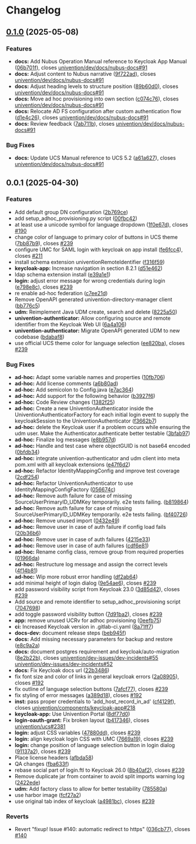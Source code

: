 # Changelog

## [0.1.0](https://git.knut.univention.de/univention/components/keycloak-app/compare/v0.0.1...v0.1.0) (2025-05-08)


### Features

* **docs:** Add Nubus Operation Manual reference to Keycloak App Manual ([06b701f](https://git.knut.univention.de/univention/components/keycloak-app/commit/06b701fc83ba11f234320c232f221597962123a2)), closes [univention/dev/docs/nubus-docs#91](https://git.knut.univention.de/univention/dev/docs/nubus-docs/issues/91)
* **docs:** Adjust content to Nubus narrative ([9f722ad](https://git.knut.univention.de/univention/components/keycloak-app/commit/9f722ad9aed4d413973372ab8ce378615f711478)), closes [univention/dev/docs/nubus-docs#91](https://git.knut.univention.de/univention/dev/docs/nubus-docs/issues/91)
* **docs:** Adjust heading levels to structure position ([89b60d0](https://git.knut.univention.de/univention/components/keycloak-app/commit/89b60d00fa834992175b5673d94a217164a2609c)), closes [univention/dev/docs/nubus-docs#91](https://git.knut.univention.de/univention/dev/docs/nubus-docs/issues/91)
* **docs:** Move ad hoc provisioning into own section ([c074c76](https://git.knut.univention.de/univention/components/keycloak-app/commit/c074c76ff0992cd67a606c5a30b19c65f9cc117f)), closes [univention/dev/docs/nubus-docs#91](https://git.knut.univention.de/univention/dev/docs/nubus-docs/issues/91)
* **docs:** Relocate AD FS configuration after custom authentication flow ([d1e4c26](https://git.knut.univention.de/univention/components/keycloak-app/commit/d1e4c26ea139cd11415ffc78e0a58c6b8284a5d0)), closes [univention/dev/docs/nubus-docs#91](https://git.knut.univention.de/univention/dev/docs/nubus-docs/issues/91)
* **docs:** Review feedback ([7ab711b](https://git.knut.univention.de/univention/components/keycloak-app/commit/7ab711b4b2059502fae5243c69069382239d4905)), closes [univention/dev/docs/nubus-docs#91](https://git.knut.univention.de/univention/dev/docs/nubus-docs/issues/91)


### Bug Fixes

* **docs:** Update UCS Manual reference to UCS 5.2 ([a61a627](https://git.knut.univention.de/univention/components/keycloak-app/commit/a61a627f7562318add4990019f42267639d49dbb)), closes [univention/dev/docs/nubus-docs#91](https://git.knut.univention.de/univention/dev/docs/nubus-docs/issues/91)

## 0.0.1 (2025-04-30)


### Features

* Add default group DN configuration ([2b769ce](https://git.knut.univention.de/univention/components/keycloak-app/commit/2b769ce146d00e1fed55cad6f972534d1b3714bd))
* add setup_adhoc_provisioning.py script ([00fbc42](https://git.knut.univention.de/univention/components/keycloak-app/commit/00fbc42f36e63f8e2cbd78567944c538ec866fe3))
* at least use a unicode symbol for language dropdown ([1f0e67d](https://git.knut.univention.de/univention/components/keycloak-app/commit/1f0e67db086edcb7b6685229b590496a555c5682)), closes [#190](https://git.knut.univention.de/univention/components/keycloak-app/issues/190)
* change color of language to primary color of buttons in UCS theme ([7bb87b9](https://git.knut.univention.de/univention/components/keycloak-app/commit/7bb87b92212a8ce31c116e690d91f66165e7d8aa)), closes [#239](https://git.knut.univention.de/univention/components/keycloak-app/issues/239)
* configure UMC for SAML login with keycloak on app install ([fe6fcc4](https://git.knut.univention.de/univention/components/keycloak-app/commit/fe6fcc42ad1fe7e2f6a3b9eeddbc0a25ccea163e)), closes [#211](https://git.knut.univention.de/univention/components/keycloak-app/issues/211)
* install schema extension univentionRemoteIdentifier ([f316f59](https://git.knut.univention.de/univention/components/keycloak-app/commit/f316f5944558833b46757ff005f211d1cae5014e))
* **keycloak-app:** Increase navigation in section 8.2.1 ([d51e462](https://git.knut.univention.de/univention/components/keycloak-app/commit/d51e462c70827018b086e9bb4668fd4d23952920))
* ldap schema extension install ([e39a1e1](https://git.knut.univention.de/univention/components/keycloak-app/commit/e39a1e13f086f9bc5da4bec3129b72f44b5fdcc4))
* **login:** adjust error message for wrong credentials during login ([e798e8c](https://git.knut.univention.de/univention/components/keycloak-app/commit/e798e8c96e57f00e7504e8ac2b30bb5ca47d8f74)), closes [#239](https://git.knut.univention.de/univention/components/keycloak-app/issues/239)
* re enable ad-hoc federation ([c7ee21d](https://git.knut.univention.de/univention/components/keycloak-app/commit/c7ee21d9f3a75dacb974e68d73067696d1f9302f))
* Remove OpenAPI generated univention-directory-manager client ([bb776c5](https://git.knut.univention.de/univention/components/keycloak-app/commit/bb776c53f0f99f41bfbb550f86f3d106d1b07728))
* **udm:** Reimplement Java UDM create, search and delete ([8225a50](https://git.knut.univention.de/univention/components/keycloak-app/commit/8225a50d190669d69eef8c189cdacc214e91cfc7))
* **univention-authenticator:** Allow configuring source and remote identifier from the Keycloak Web UI ([6a4a106](https://git.knut.univention.de/univention/components/keycloak-app/commit/6a4a106c2537bbfeeaa09d7778bec49f1487c124))
* **univention-authenticator:** Migrate OpenAPI generated UDM to new codebase ([bdabaf8](https://git.knut.univention.de/univention/components/keycloak-app/commit/bdabaf8b6ea2f21f75aba3d26020b94c837ee954))
* use official UCS theme color for language selection ([ee820ba](https://git.knut.univention.de/univention/components/keycloak-app/commit/ee820ba6744c68abb59084f18ba00dc11607f3c9)), closes [#239](https://git.knut.univention.de/univention/components/keycloak-app/issues/239)


### Bug Fixes

* **ad-hoc:** Adapt some variable names and properties ([10fb706](https://git.knut.univention.de/univention/components/keycloak-app/commit/10fb7060a1ca0a70c1b5bf47909045e0493b14aa))
* **ad-hoc:** Add  license comments ([a6b80ad](https://git.knut.univention.de/univention/components/keycloak-app/commit/a6b80ad8348e9b52956b565d55e8093f3874c657))
* **ad-hoc:** Add semicolon to Config.java ([e7ac364](https://git.knut.univention.de/univention/components/keycloak-app/commit/e7ac364d1861a34fc7aca7f91598a4c0b31aa396))
* **ad-hoc:** Add support for the following behavior ([b3927f6](https://git.knut.univention.de/univention/components/keycloak-app/commit/b3927f68c2169d4e123c115f2feba2da697f3b68))
* **ad-hoc:** Code Review changes ([1382f25](https://git.knut.univention.de/univention/components/keycloak-app/commit/1382f25083e3e69ac6d0a5d8c1fbccad5effac2b))
* **ad-hoc:** Create a new UniventionAuthenticator inside the UniventionAuthenticatorFactory for each initial login event to supply the keycloakSession to the UniventionAuthenticator ([f3662b7](https://git.knut.univention.de/univention/components/keycloak-app/commit/f3662b7fc36190082ead2480717f46e50854aa33))
* **ad-hoc:** delete the Keycloak user if a problem occurs while ensuring the udm user. Make the Authenticator.authenticate better testable ([3bfab97](https://git.knut.univention.de/univention/components/keycloak-app/commit/3bfab9753fb144c836960e9bc7ca4cb4f9916f1f))
* **ad-hoc:** Finalize log messages ([e8b957d](https://git.knut.univention.de/univention/components/keycloak-app/commit/e8b957da9203f21e320b7d27ab6709f142f662a8))
* **ad-hoc:** Handle and test case where objectGUID is not base64 encoded ([0bfdb34](https://git.knut.univention.de/univention/components/keycloak-app/commit/0bfdb340fe3019e1400918aa7e6a3b52761035c0))
* **ad-hoc:** integrate univention-authenticator and udm client into meta pom.xml with all keycloak extensions ([e47f6d2](https://git.knut.univention.de/univention/components/keycloak-app/commit/e47f6d219b57b8f28b25309e0e74ecaed7fb5d94))
* **ad-hoc:** Refactor IdentityMappingConfig and improve test coverage ([2cdf254](https://git.knut.univention.de/univention/components/keycloak-app/commit/2cdf2546010ca9656e24b3f29f90efd8d1ede8e2))
* **ad-hoc:** Refactor UniventionAuthenticator to use IdentityMappingConfigFactory ([056674c](https://git.knut.univention.de/univention/components/keycloak-app/commit/056674cd585b01360f1703a92bdbeba39258a6e7))
* **ad-hoc:** Remove auth failure for case of missing SourceUserPrimaryID_UDMKey temporarily. e2e tests failing. ([b819864](https://git.knut.univention.de/univention/components/keycloak-app/commit/b819864ad37f4376fd7217367870e087a6a3f6b6))
* **ad-hoc:** Remove auth failure for case of missing SourceUserPrimaryID_UDMKey temporarily. e2e tests failing. ([bf40726](https://git.knut.univention.de/univention/components/keycloak-app/commit/bf407267d4b3fccb34e65634e8da475797f593e4))
* **ad-hoc:** Remove unused import ([0432e49](https://git.knut.univention.de/univention/components/keycloak-app/commit/0432e4964c551340619fefa0ed5be2c66ab3a530))
* **ad-hoc:** Remove user in case of auth failure if config load fails ([20b36b6](https://git.knut.univention.de/univention/components/keycloak-app/commit/20b36b6644dfe2522b438ff9effbd874e17c908c))
* **ad-hoc:** Remove user in case of auth failures ([4215e33](https://git.knut.univention.de/univention/components/keycloak-app/commit/4215e3385a74f7fa8c10187b40f608283f9ab398))
* **ad-hoc:** Remove user in case of auth failures ([cdf6e81](https://git.knut.univention.de/univention/components/keycloak-app/commit/cdf6e81d12fb9f038d8a977ce9f8c12fa86b75b7))
* **ad-hoc:** Rename config class, remove group from required properties ([01966da](https://git.knut.univention.de/univention/components/keycloak-app/commit/01966dab4b5534dbda2d42ef8d29e4f3e6dbe7b4))
* **ad-hoc:** Restructure log message and assign the correct levels ([4f14b81](https://git.knut.univention.de/univention/components/keycloak-app/commit/4f14b8184e6ecae2b272e0a4b6e7943d8d1e1aaf))
* **ad-hoc:** Wip more robust error handling ([df2ab64](https://git.knut.univention.de/univention/components/keycloak-app/commit/df2ab6408e5c4cdd3b82e6c97f036b2abada072f))
* add minimal height of login dialog ([9e54ae6](https://git.knut.univention.de/univention/components/keycloak-app/commit/9e54ae6b795e2539d75fe6fb48f0dc018ca177ae)), closes [#239](https://git.knut.univention.de/univention/components/keycloak-app/issues/239)
* add password visibility script from Keycloak 23.0 ([3d85d42](https://git.knut.univention.de/univention/components/keycloak-app/commit/3d85d4240e6e33a1ab109ad9fbd4063c57a5fe15)), closes [#239](https://git.knut.univention.de/univention/components/keycloak-app/issues/239)
* Add source and remote identifier to setup_adhoc_provisioning script ([7047698](https://git.knut.univention.de/univention/components/keycloak-app/commit/7047698f2949935cae83e17e391227e1825c4186))
* add toggle password visibility button ([7d91ba2](https://git.knut.univention.de/univention/components/keycloak-app/commit/7d91ba22441291765778cc8a53cff1c0b97fa7a8)), closes [#239](https://git.knut.univention.de/univention/components/keycloak-app/issues/239)
* **app:** remove unused UCRv for adhoc provisioning ([0eefb75](https://git.knut.univention.de/univention/components/keycloak-app/commit/0eefb75160bb1d87ea5f9abcbc3334ccce478551))
* **ci:** Increased Keycloak version in .gitlab-ci.yaml ([8a71ff7](https://git.knut.univention.de/univention/components/keycloak-app/commit/8a71ff71ed6248d8e8721434a8248e4e21ec0fb4))
* **docs-dev:** document release steps ([beb945f](https://git.knut.univention.de/univention/components/keycloak-app/commit/beb945f8642f7c693d1a9fa581f548d03a226254))
* **docs:** Add missing necessary parameters for backup and restore ([e8c9a2a](https://git.knut.univention.de/univention/components/keycloak-app/commit/e8c9a2a5d12d9759c670407956471401001ebde1))
* **docs:** document postgres requirement and keycloak/auto-migration ([8e2b22b](https://git.knut.univention.de/univention/components/keycloak-app/commit/8e2b22b8368c9c58fa39f502f1798a437bfc64da)), closes [univention/dev-issues/dev-incidents#55](https://git.knut.univention.de/univention/dev-issues/dev-incidents/issues/55) [univention/dev-issues/dev-incidents#52](https://git.knut.univention.de/univention/dev-issues/dev-incidents/issues/52)
* **docs:** Fix Keycloak docs url ([22b3486](https://git.knut.univention.de/univention/components/keycloak-app/commit/22b348680307496c6ceea2c28610f4161fda9430))
* fix font size and color of links in general keycloak errors ([2a08905](https://git.knut.univention.de/univention/components/keycloak-app/commit/2a08905b69c0fd200623356b9b0830b65cb10d54)), closes [#192](https://git.knut.univention.de/univention/components/keycloak-app/issues/192)
* fix outline of language selection buttons ([7afcf77](https://git.knut.univention.de/univention/components/keycloak-app/commit/7afcf7752b90d1298200dabc46fa11f6dd28e65e)), closes [#239](https://git.knut.univention.de/univention/components/keycloak-app/issues/239)
* fix styling of error messages ([a389d18](https://git.knut.univention.de/univention/components/keycloak-app/commit/a389d18bcc54a412108de1560ac2c6c96326d71d)), closes [#192](https://git.knut.univention.de/univention/components/keycloak-app/issues/192)
* **inst:** pass proper credentials to 'add_host_record_in_ad' ([cf4129f](https://git.knut.univention.de/univention/components/keycloak-app/commit/cf4129fb6cbf2f51bec9959a77d5994a400bfb0c)), closes [univention/components/keycloak-app#218](https://git.knut.univention.de/univention/components/keycloak-app/issues/218)
* **keycloak-app:** Use Univention Portal ([8df77d0](https://git.knut.univention.de/univention/components/keycloak-app/commit/8df77d0838235ac3b25d0ba3142d693dbba9950c))
* **login-oauth-grant:** Fix broken layout ([b417346](https://git.knut.univention.de/univention/components/keycloak-app/commit/b417346fd5eb93875866750756698063e6fe8229)), closes [univention/ucs#2381](https://git.knut.univention.de/univention/ucs/issues/2381)
* **login:** adjust CSS variables ([47880dd](https://git.knut.univention.de/univention/components/keycloak-app/commit/47880dddc95be3c2f00f97ecb253a8b4e8229262)), closes [#239](https://git.knut.univention.de/univention/components/keycloak-app/issues/239)
* **login:** align keycloak login CSS with UMC ([7669a19](https://git.knut.univention.de/univention/components/keycloak-app/commit/7669a19abf199df395aca95f5abe6d0dad726bf7)), closes [#239](https://git.knut.univention.de/univention/components/keycloak-app/issues/239)
* **login:** change position of language selection button in login dialog ([91137a2](https://git.knut.univention.de/univention/components/keycloak-app/commit/91137a266c9c6d4c4ff430ef3a1fce9f2d6484ea)), closes [#239](https://git.knut.univention.de/univention/components/keycloak-app/issues/239)
* Place license headers ([afbda58](https://git.knut.univention.de/univention/components/keycloak-app/commit/afbda58689ef5ec45122efe9fbb9f741d029b03f))
* QA changes ([fba633f](https://git.knut.univention.de/univention/components/keycloak-app/commit/fba633f9c5b1373a91ac3316a487c73985d5fcc6))
* rebase social part of login.ftl to Keycloak 26.0 ([8b40af2](https://git.knut.univention.de/univention/components/keycloak-app/commit/8b40af258f8c688c30cecbe05cd9e00cecd78cb9)), closes [#239](https://git.knut.univention.de/univention/components/keycloak-app/issues/239)
* Remove duplicate jar from container to avoid split imports warning log ([2422ede](https://git.knut.univention.de/univention/components/keycloak-app/commit/2422ede893a006f03130f8016a0575b87b7f1d0e))
* **udm:** Add factory class to allow for better testability ([785580a](https://git.knut.univention.de/univention/components/keycloak-app/commit/785580a823f751181a99ef0d25fea9fd4b355bab))
* use harbor image ([fcf27a2](https://git.knut.univention.de/univention/components/keycloak-app/commit/fcf27a2f3c6d080e8c85fe64c92a4e0d241060da))
* use original tab index of keycloak ([a4981bc](https://git.knut.univention.de/univention/components/keycloak-app/commit/a4981bc0e9ad703ea2c0953fa3b4bb587c54d4d8)), closes [#239](https://git.knut.univention.de/univention/components/keycloak-app/issues/239)


### Reverts

* Revert "fixup! Issue #140: automatic redirect to https" ([036cb77](https://git.knut.univention.de/univention/components/keycloak-app/commit/036cb775d3e1f48a83d73e5be50e2bec9703c1cc)), closes [#140](https://git.knut.univention.de/univention/components/keycloak-app/issues/140)
